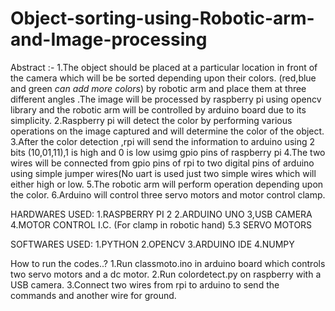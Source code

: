 # **Object-sorting-using-Robotic-arm-and-Image-processing**
Abstract :- 
1.The object should be placed at a particular location in front of the camera which will be be sorted depending upon their colors.    (red,blue and green *can add more colors*) by robotic arm and place them at three different angles .The image will be processed by raspberry pi using opencv library and the robotic arm will be controlled by arduino board due to its simplicity. 
2.Raspberry pi will detect the color by performing various operations on the image captured and will determine the color of the object. 
3.After the color detection ,rpi will send the information to arduino using 2 bits (10,01,11),1 is high and 0 is low usimg gpio pins of raspberry pi
4.The two wires will be connected from gpio pins of rpi to two digital pins of arduino using simple jumper wires(No uart is used just two simple wires which will either high or low.
5.The robotic arm will perform operation depending upon the color.
6.Arduino will control three servo motors and motor control clamp. 

  
HARDWARES USED:
1.RASPBERRY PI 2
2.ARDUINO UNO
3,USB CAMERA
4.MOTOR CONTROL I.C. (For clamp in robotic hand)
5.3 SERVO MOTORS


SOFTWARES USED:
1.PYTHON
2.OPENCV
3.ARDUINO IDE
4.NUMPY

How to run the codes..?
1.Run classmoto.ino in arduino board which controls two servo motors and a dc motor.
2.Run colordetect.py on raspberry with a USB camera.
3.Connect two wires from rpi to arduino to send the commands and another wire for ground.

 
